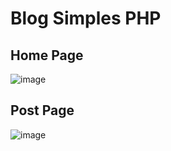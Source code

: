 # Blog Simples PHP

## Home Page
![image](https://user-images.githubusercontent.com/105173667/197407961-316f5b9d-674d-4ddf-af12-96bb7f4ccbbe.png)

## Post Page
![image](https://user-images.githubusercontent.com/105173667/197407877-30fdeb79-d1c6-4b8d-bd12-fe4641174e78.png)

